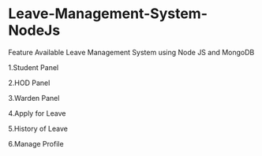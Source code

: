 # Leave-Management-System-NodeJs


Feature Available Leave Management System using Node JS and MongoDB

1.Student Panel

2.HOD Panel

3.Warden Panel

4.Apply for Leave

5.History of Leave

6.Manage Profile
